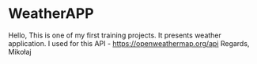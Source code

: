 # WeatherAPP

Hello, This is one of my first training projects. It presents weather application. I used for this API - https://openweathermap.org/api 
Regards, Mikołaj
